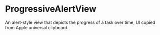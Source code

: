 # ProgressiveAlertView
An alert-style view that depicts the progress of a task over time, UI copied from Apple universal clipboard.
